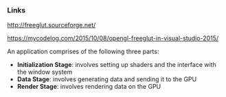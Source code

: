 ### Links

http://freeglut.sourceforge.net/

https://mycodelog.com/2015/10/08/opengl-freeglut-in-visual-studio-2015/

An application comprises of the following three parts:

* **Initialization Stage**: involves setting up shaders and the interface with the window system
* **Data Stage**: involves generating data and sending it to the GPU
* **Render Stage**: involves rendering data on the GPU
